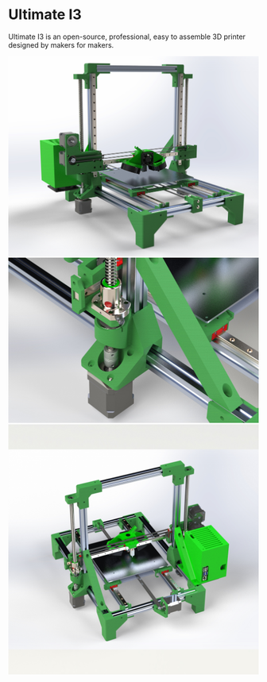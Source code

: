 # Ultimate I3

Ultimate I3 is an open-source, professional, easy to assemble 3D printer designed by makers for makers.

![Image I3](docs/images/v1-beta.jpg)
![Image I3](docs/images/v1-beta-left-side-zoom.jpg)
![Image I3](docs/images/v1-beta-back-view.jpg)


